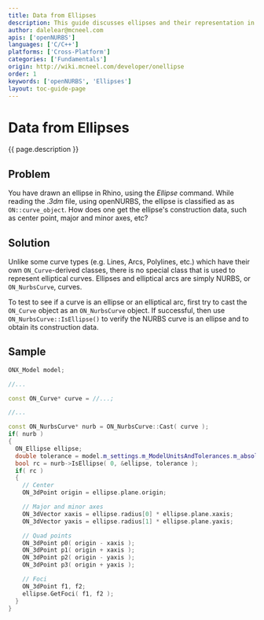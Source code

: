 ```yaml
---
title: Data from Ellipses
description: This guide discusses ellipses and their representation in openNURBS.
author: dalelear@mcneel.com
apis: ['openNURBS']
languages: ['C/C++']
platforms: ['Cross-Platform']
categories: ['Fundamentals']
origin: http://wiki.mcneel.com/developer/onellipse
order: 1
keywords: ['openNURBS', 'Ellipses']
layout: toc-guide-page
---
```


# Data from Ellipses

{{ page.description }}

## Problem

You have drawn an ellipse in Rhino, using the *Ellipse* command.  While reading the *.3dm* file, using openNURBS, the ellipse is classified as as `ON::curve_object`.  How does one get the ellipse's construction data, such as center point, major and minor axes, etc?

## Solution

Unlike some curve types (e.g. Lines, Arcs, Polylines, etc.) which have their own `ON_Curve`-derived classes, there is no special class that is used to represent elliptical curves.  Ellipses and elliptical arcs are simply NURBS, or `ON_NurbsCurve`, curves.

To test to see if a curve is an ellipse or an elliptical arc, first try to cast the `ON_Curve` object as an `ON_NurbsCurve` object.  If successful, then use `ON_NurbsCurve::IsEllipse()` to verify the NURBS curve is an ellipse and to obtain its construction data.

## Sample

```cpp
ONX_Model model;

//...

const ON_Curve* curve = //...;

//...

const ON_NurbsCurve* nurb = ON_NurbsCurve::Cast( curve );
if( nurb )
{
  ON_Ellipse ellipse;
  double tolerance = model.m_settings.m_ModelUnitsAndTolerances.m_absolute_tolerance;
  bool rc = nurb->IsEllipse( 0, &ellipse, tolerance );
  if( rc )
  {
    // Center
    ON_3dPoint origin = ellipse.plane.origin;

    // Major and minor axes
    ON_3dVector xaxis = ellipse.radius[0] * ellipse.plane.xaxis;
    ON_3dVector yaxis = ellipse.radius[1] * ellipse.plane.yaxis;

    // Quad points
    ON_3dPoint p0( origin - xaxis );
    ON_3dPoint p1( origin + xaxis );
    ON_3dPoint p2( origin - yaxis );
    ON_3dPoint p3( origin + yaxis );

    // Foci
    ON_3dPoint f1, f2;
    ellipse.GetFoci( f1, f2 );
  }
}
```
